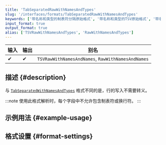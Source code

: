```yaml
---
title: 'TabSeparatedRawWithNamesAndTypes'
slug: '/interfaces/formats/TabSeparatedRawWithNamesAndTypes'
keywords: ['带名称和类型的制表符分隔原始格式', '带名称和类型的TSV原始格式', '带名称和类型的原始格式']
input_format: true
output_format: true
alias: ['TSVRawWithNamesAndTypes', 'RawWithNamesAndTypes']
---
```


| 输入 | 输出 | 别名                                             |
|-------|--------|---------------------------------------------------|
| ✔     | ✔      | `TSVRawWithNamesAndNames`, `RawWithNamesAndNames` |

## 描述 {#description}

与 [`TabSeparatedWithNamesAndTypes`](./TabSeparatedWithNamesAndTypes.md) 格式不同的是，行的写入不需要转义。

:::note
使用此格式解析时，每个字段中不允许包含制表符或换行符。
:::

## 示例用法 {#example-usage}

## 格式设置 {#format-settings}
